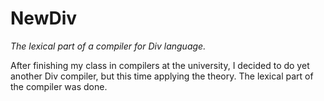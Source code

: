# NewDiv

*The lexical part of a compiler for Div language.*

After finishing my class in compilers at the university, I decided to do yet another
Div compiler, but this time applying the theory. The lexical part of the compiler was
done.